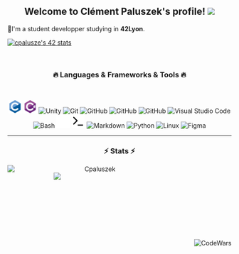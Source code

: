 <h2 align="center">
  Welcome to Clément Paluszek's profile!
  <img src="https://media.giphy.com/media/hvRJCLFzcasrR4ia7z/giphy.gif" width="28">
</h2>

🌱I'm a student developper studying in **42Lyon**.
<p>
 <a href="https://github.com/JaeSeoKim/badge42"><img src="https://badge42.vercel.app/api/v2/cld2zy7vw00210fl89erbyub6/stats?cursusId=21&coalitionId=305" alt="cpalusze's 42 stats" /></a>
</p>
<br>
<h3 align="center">🔥 Languages & Frameworks & Tools 🔥</h3>
<br>
<p align="center">
  <img alt="C" width="30px" src="https://raw.githubusercontent.com/devicons/devicon/master/icons/c/c-original.svg" />
  <img alt="C#" width="30px" src="https://raw.githubusercontent.com/devicons/devicon/master/icons/csharp/csharp-original.svg" />
  <img alt="Unity" width="30px" src="https://www.vectorlogo.zone/logos/unity3d/unity3d-icon.svg" />
  <img alt="Git" width="30px" src="https://cdn.jsdelivr.net/gh/devicons/devicon/icons/git/git-original.svg" />
  <img alt="GitHub" width="30px" src="https://user-images.githubusercontent.com/3369400/139447912-e0f43f33-6d9f-45f8-be46-2df5bbc91289.png#gh-dark-mode-only" />
  <img alt="GitHub" width="30px" src="https://user-images.githubusercontent.com/3369400/139448065-39a229ba-4b06-434b-bc67-616e2ed80c8f.png#gh-light-mode-only" />
  <img alt="GitHub" width="30px" src="https://user-images.githubusercontent.com/3369400/139447912-e0f43f33-6d9f-45f8-be46-2df5bbc91289.png#gh-dark-mode-only"/>
  <img alt="Visual Studio Code" width="30px" src="https://cdn.jsdelivr.net/gh/devicons/devicon/icons/vscode/vscode-original.svg" />
  <img alt="Bash" width="30px" src="https://cdn.jsdelivr.net/gh/devicons/devicon/icons/bash/bash-original.svg" />
  <img alt="Terminal" width="30px" src="./img/terminal-dark.svg#gh-dark-mode-only" />
  <img alt="Terminal" width="30px" src="./img/terminal-light.svg#gh-light-mode-only" />
  <img alt="Markdown" width="30px" src="https://cdn.jsdelivr.net/gh/devicons/devicon/icons/markdown/markdown-original.svg" />
  <img alt="Python" width="30px" src="https://cdn.jsdelivr.net/gh/devicons/devicon/icons/python/python-original.svg" >
  <img alt="Linux" width="30px" src="https://cdn.jsdelivr.net/gh/devicons/devicon/icons/linux/linux-original.svg" title="Linux" />
  <img alt="Figma" width="30px" src="https://www.vectorlogo.zone/logos/figma/figma-icon.svg" />
  
<p align="center">
<hr>

<h3 align="center">⚡ Stats ⚡</h3>

<p align=center>
  <div align=center>
    <a href="https://github.com/denvercoder1/github-readme-streak-stats" title="Go to Source">
      <img align="left" width=400 src="https://streak-stats.demolab.com/?user=Cpaluszek&theme=monokai-metallian&hide_border=true" alt="Cpaluszek" />
    </a>
    <a href="https://github.com/Cpaluszek/github-readme-stats" title="Go to Source">
      <img align="right" width=400 src="https://github-readme-stats.vercel.app/api?username=Cpaluszek&show_icons=true&include_all_commits=true&count_private=true&theme=react&hide_border=true&bg_color=1F222E&title_color=F85D7F&icon_color=F8D866" />
    </a>
  </div>
  <br><br><br><br><br><br>
</p>

<br>
<div width="100%" align="center">
  <img alt="LeetCode" align="left" width="400px" src="https://leetcard.jacoblin.cool/NoonSense?theme=dark" style="padding-left: 1000px;" />
  <br>
  <br>
  <img alt="CodeWars" align="right" src="https://www.codewars.com/users/NoonSense/badges/large" />
</div>


